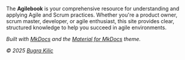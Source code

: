 The **Agilebook** is your comprehensive resource for understanding and applying Agile and Scrum practices. Whether you're a product owner, scrum master, developer, or agile enthusiast, this site provides clear, structured knowledge to help you succeed in agile environments.

*Built with [MkDocs](https://www.mkdocs.org) and the [Material for MkDocs](https://squidfunk.github.io/mkdocs-material/) theme.*

*© 2025 [Bugra Kilic](https://bugrakilic.net)*
